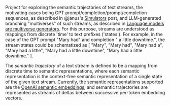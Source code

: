 Project for exploring the semantic trajectories of text streams, the motivating cases being GPT prompt/completion/prompt/completion sequences, as described in @janus's [Simulators](https://www.alignmentforum.org/posts/vJFdjigzmcXMhNTsx/simulators) post, and LLM-generated branching "multiverses" of such streams, as described in [Language models are multiverse generators](https://generative.ink/posts/language-models-are-multiverse-generators/). For this purpose, streams are understood as mappings from discrete 'time' to text prefixes ('states'). For example, in the case of the GPT prompt "Mary had" and completion " a little downtime.", the stream states could be schematized as [ "Mary", "Mary had", "Mary had a", "Mary had a little", "Mary had a little downtime", "Mary had a little downtime." ].

The *semantic trajectory* of a text stream is defined to be a mapping from discrete time to semantic representations, where each semantic representation is the context-free semantic representation of a single state of the given text stream. Currently, the semantic representations supported are the [OpenAI semantic embeddings](https://beta.openai.com/docs/guides/embeddings/what-are-embeddings), and semantic trajectories are represented as streams of deltas between successive per-token embedding vectors.
